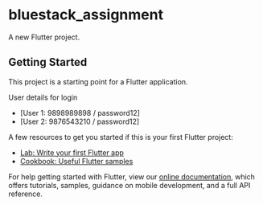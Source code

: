 # bluestack_assignment

A new Flutter project.

## Getting Started

This project is a starting point for a Flutter application.

User details for login
- [User 1: 9898989898 / password12]
- [User 2: 9876543210 / password12]

A few resources to get you started if this is your first Flutter project:

- [Lab: Write your first Flutter app](https://flutter.dev/docs/get-started/codelab)
- [Cookbook: Useful Flutter samples](https://flutter.dev/docs/cookbook)

For help getting started with Flutter, view our
[online documentation](https://flutter.dev/docs), which offers tutorials,
samples, guidance on mobile development, and a full API reference.
